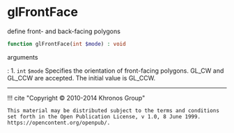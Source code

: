 # glFrontFace
define front- and back-facing polygons

```php
function glFrontFace(int $mode) : void
```

arguments

:    1. `int` `$mode` Specifies the orientation of front-facing polygons.
    <constant>GL_CW</constant> and <constant>GL_CCW</constant> are accepted. The
    initial value is <constant>GL_CCW</constant>.

---
     

!!! cite "Copyright © 2010-2014 Khronos Group"

    This material may be distributed subject to the terms and conditions set forth in the Open Publication License, v 1.0, 8 June 1999. https://opencontent.org/openpub/.